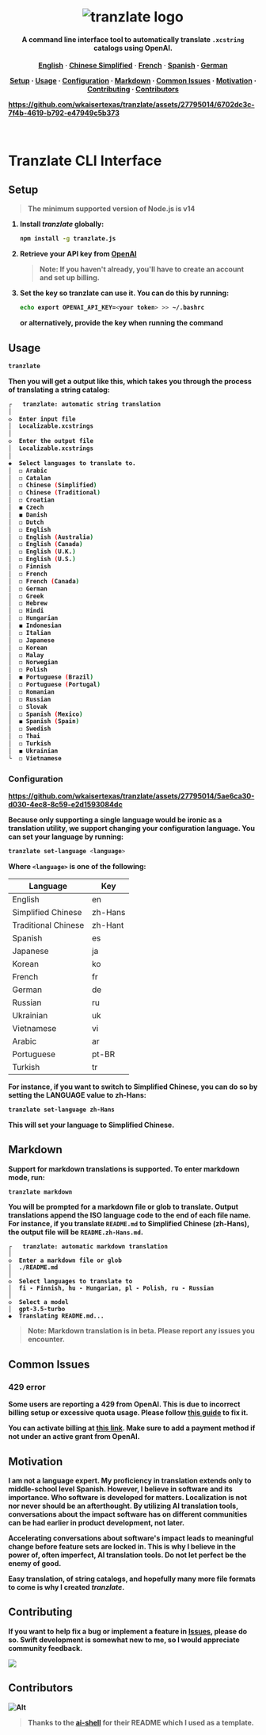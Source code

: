 <h1 align="center">
   <img src="https://github.com/wkaisertexas/tranzlate/assets/27795014/2d8ab420-12de-422b-bfd2-b6a27bc936f7" alt="tranzlate logo"/>
</h1>

<h4 align="center">
   A command line interface tool to automatically translate <code>.xcstring</code> catalogs using OpenAI.
</h4>

<p align="center">
  <a href="https://github.com/wkaisertexas/tranzlate"><strong>English</strong></a> ·
  <a href="https://github.com/wkaisertexas/tranzlate/blob/main/README.zh-Hans.md"><strong>Chinese Simplified</strong></a> ·
  <a href="https://github.com/wkaisertexas/tranzlate/blob/main/README.fr.md"><strong>French</strong></a> ·
  <a href="https://github.com/wkaisertexas/tranzlate/blob/main/README.es.md"><strong>Spanish</string></a> ·
  <a href="https://github.com/wkaisertexas/tranzlate/blob/main/README.de.md"><strong>German</strong></a>
</p>

<p align="center">
  <a href="#setup"><strong>Setup</strong></a> ·
  <a href="#usage"><strong>Usage</strong></a> ·
  <a href="#configuration"><strong>Configuration</strong></a> ·
  <a href="#markdown"><strong>Markdown</string></a> ·
  <a href="#common-issues"><strong>Common Issues</strong></a> ·
  <a href="#motivation"><strong>Motivation</string></a> ·
  <a href="#contributing"><strong>Contributing</strong></a> ·
    <a href="#contributors"><strong>Contributors</strong></a>
</p>

https://github.com/wkaisertexas/tranzlate/assets/27795014/6702dc3c-7f4b-4619-b792-e47949c5b373

<br>

# Tranzlate CLI Interface

## Setup

> The minimum supported version of Node.js is v14

1. Install _tranzlate_ globally:

   ```sh
   npm install -g tranzlate.js
   ```

2. Retrieve your API key from [OpenAI](https://platform.openai.com/account/api-keys)

   > Note: If you haven't already, you'll have to create an account and set up billing.

3. Set the key so tranzlate can use it. You can do this by running:

   ```sh
   echo export OPENAI_API_KEY=<your token> >> ~/.bashrc
   ```

   or alternatively, provide the key when running the command

## Usage

```bash
tranzlate
```

Then you will get a output like this, which takes you through the process of translating a string catalog:

```bash
┌   tranzlate: automatic string translation
│
◇  Enter input file
│  Localizable.xcstrings
│
◇  Enter the output file
│  Localizable.xcstrings
│
◆  Select languages to translate to.
│  ◻ Arabic
│  ◻ Catalan
│  ◻ Chinese (Simplified)
│  ◻ Chinese (Traditional)
│  ◻ Croatian
│  ◼ Czech
│  ◼ Danish
│  ◻ Dutch
│  ◻ English
│  ◻ English (Australia)
│  ◻ English (Canada)
│  ◻ English (U.K.)
│  ◻ English (U.S.)
│  ◻ Finnish
│  ◻ French
│  ◻ French (Canada)
│  ◻ German
│  ◻ Greek
│  ◻ Hebrew
│  ◻ Hindi
│  ◻ Hungarian
│  ◼ Indonesian
│  ◻ Italian
│  ◻ Japanese
│  ◻ Korean
│  ◻ Malay
│  ◻ Norwegian
│  ◻ Polish
│  ◼ Portuguese (Brazil)
│  ◻ Portuguese (Portugal)
│  ◻ Romanian
│  ◻ Russian
│  ◻ Slovak
│  ◻ Spanish (Mexico)
│  ◼ Spanish (Spain)
│  ◻ Swedish
│  ◻ Thai
│  ◻ Turkish
│  ◼ Ukrainian
└  ◻ Vietnamese
```

### Configuration

https://github.com/wkaisertexas/tranzlate/assets/27795014/5ae6ca30-d030-4ec8-8c59-e2d1593084dc

Because only supporting a single language would be ironic as a translation utility, we support changing your configuration language. You can set your language by running:

```bash
tranzlate set-language <language>
```

Where `<language>` is one of the following:

<table align="center">
  <thead>
    <tr>
      <th>Language</th>
      <th>Key</th>
    </tr>
  </thead>
  <tbody>
    <tr><td>English</td><td>en</td></tr>
    <tr><td>Simplified Chinese</td><td>zh-Hans</td></tr>
    <tr><td>Traditional Chinese</td><td>zh-Hant</td></tr>
    <tr><td>Spanish</td><td>es</td></tr>
    <tr><td>Japanese</td><td>ja</td></tr>
    <tr><td>Korean</td><td>ko</td></tr>
    <tr><td>French</td><td>fr</td></tr>
    <tr><td>German</td><td>de</td></tr>
    <tr><td>Russian</td><td>ru</td></tr>
    <tr><td>Ukrainian</td><td>uk</td></tr>
    <tr><td>Vietnamese</td><td>vi</td></tr>
    <tr><td>Arabic</td><td>ar</td></tr>
    <tr><td>Portuguese</td><td>pt-BR</td></tr>
    <tr><td>Turkish</td><td>tr</td></tr>
  </tbody>
</table>

For instance, if you want to switch to Simplified Chinese, you can do so by setting the LANGUAGE value to zh-Hans:

```sh
tranzlate set-language zh-Hans
```

This will set your language to Simplified Chinese.

## Markdown 

Support for markdown translations is supported. To enter markdown mode, run:

```sh
tranzlate markdown
```

You will be prompted for a markdown file or glob to translate. Output translations append the ISO language code to the end of each file name. **For instance,** if you translate `README.md` to Simplified Chinese (zh-Hans), the output file will be `README.zh-Hans.md`.

```console
┌   tranzlate: automatic markdown translation 
│
◇  Enter a markdown file or glob
│  ./README.md
│
◇  Select languages to translate to
│  fi - Finnish, hu - Hungarian, pl - Polish, ru - Russian
│
◇  Select a model
│  gpt-3.5-turbo
◆  Translating README.md...
```

> Note: Markdown translation is in beta. Please report any issues you encounter.

## Common Issues

### 429 error

Some users are reporting a 429 from OpenAI. This is due to incorrect billing setup or excessive quota usage. Please follow [this guide](https://help.openai.com/en/articles/6891831-error-code-429-you-exceeded-your-current-quota-please-check-your-plan-and-billing-details) to fix it.

You can activate billing at [this link](https://platform.openai.com/account/billing/overview). Make sure to add a payment method if not under an active grant from OpenAI.

## Motivation

I am not a language expert. My proficiency in translation extends only to middle-school level Spanish. However, I believe in software and its importance. Who software is developed for matters. Localization is not nor never should be an afterthought. By utilizing AI translation tools, conversations about the impact software has on different communities can be had earlier in product development, not later. 

Accelerating conversations about software's impact leads to meaningful change before feature sets are locked in. This is why I believe in the power of, often imperfect, AI translation tools. Do not let perfect be the enemy of good. 

Easy translation, of string catalogs, and hopefully many more file formats to come is why I created *tranzlate*. 

## Contributing

If you want to help fix a bug or implement a feature in [Issues](https://github.com/wkaisertexas/tranzlate), please do so. Swift development is somewhat new to me, so I would appreciate community feedback.

<a href="https://github.com/wkaisertexas/tranzlate/graphs/contributors">
  <img src="https://contrib.rocks/image?repo=wkaisertexas/tranzlate" />
</a>

## Contributors

![Alt](https://repobeats.axiom.co/api/embed/74c05a15a0f3020ab2d6113b7bd0667dbe4d1ad4.svg "Repobeats analytics image")

> Thanks to the [ai-shell](https://github.com/BuilderIO/ai-shell) for their README which I used as a template.

